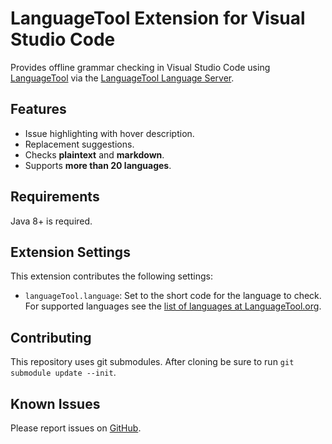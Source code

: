 # LanguageTool Extension for Visual Studio Code

Provides offline grammar checking in Visual Studio Code using [LanguageTool](https://languagetool.org/) via the [LanguageTool Language Server](https://github.com/adamvoss/languagetool-languageserver).

## Features
* Issue highlighting with hover description.
* Replacement suggestions.
* Checks **plaintext** and **markdown**.
* Supports **more than 20 languages**.


## Requirements
Java 8+ is required.

## Extension Settings

This extension contributes the following settings:

* `languageTool.language`: Set to the short code for the language to check.  For supported languages see the [list of languages at LanguageTool.org](https://languagetool.org/languages/).

## Contributing
This repository uses git submodules.  After cloning be sure to run `git submodule update --init`.

## Known Issues
Please report issues on [GitHub](https://github.com/adamvoss/vscode-languagetool).
